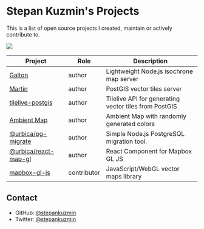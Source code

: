 # Stepan Kuzmin's Projects

This is a list of open source projects I created, maintain or actively contribute to.

[![](https://img.shields.io/badge/simply-awesome-brightgreen.svg)](https://github.com/stepankuzmin/projects)

| Project                                                              | Role        | Description                                           |
| -------------------------------------------------------------------- | ----------- | ----------------------------------------------------- |
| [Galton](https://github.com/urbica/galton)                           | author      | Lightweight Node.js isochrone map server              |
| [Martin](https://github.com/urbica/martin)                           | author      | PostGIS vector tiles server                           |
| [tilelive-postgis](https://github.com/stepankuzmin/tilelive-postgis) | author      | Tilelive API for generating vector tiles from PostGIS |
| [Ambient Map](https://github.com/stepankuzmin/ambient-map)           | author      | Ambient Map with randomly generated colors            |
| [@urbica/pg-migrate](https://github.com/urbica/pg-migrate) | author      | Simple Node.js PostgreSQL migration tool. |
| [@urbica/react-map-gl](https://github.com/urbica/react-map-gl)       | author      | React Component for Mapbox GL JS                      |
| [mapbox-gl-js](https://github.com/mapbox/mapbox-gl-js)               | contributor | JavaScript/WebGL vector maps library                  |

## Contact

- GitHub: [@stepankuzmin](https://github.com/stepankuzmin)
- Twitter: [@stepankuzmin](https://twitter.com/stepankuzmin)
